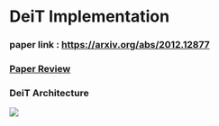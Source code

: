 # DeiT Implementation  

### paper link : https://arxiv.org/abs/2012.12877

### [Paper Review]()  

### DeiT Architecture  
<img src = "https://github.com/Sangh0/Vision-Transformer/raw/main/DeiT/figure/figure2.JPG?raw=true">  